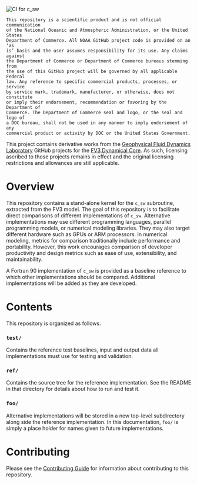 ![CI for c_sw](https://github.com/NOAA-GSL/SENA-c_sw/workflows/CI%20for%20c_sw/badge.svg?branch=develop)

```
This repository is a scientific product and is not official communication
of the National Oceanic and Atmospheric Administration, or the United States
Department of Commerce. All NOAA GitHub project code is provided on an ‘as
is’ basis and the user assumes responsibility for its use. Any claims against
the Department of Commerce or Department of Commerce bureaus stemming from
the use of this GitHub project will be governed by all applicable Federal
law. Any reference to specific commercial products, processes, or service
by service mark, trademark, manufacturer, or otherwise, does not constitute
or imply their endorsement, recommendation or favoring by the Department of
Commerce. The Department of Commerce seal and logo, or the seal and logo of
a DOC bureau, shall not be used in any manner to imply endorsement of any
commercial product or activity by DOC or the United States Government.
```

This project contains derivative works from the 
[Geophysical Fluid Dynamics Laboratory](http://www.gfdl.noaa.gov/)
 GitHub projects for the 
[FV3 Dynamical Core](https://www.github.com/NOAA-GFDL/GFDL_atmos_cubed_sphere).
  As such, licensing ascribed to those projects remains in effect and the original 
licensing restrictions and allowances are still applicable.

# Overview

This repository contains a stand-alone kernel for the `c_sw` subroutine,
extracted from the FV3 model. The goal of this repository is to facilitate
direct comparisons of different implementations of `c_sw`. Alternative
implementations may use different programming languages, parallel programming
models, or numerical modeling libraries. They may also target different
hardware such as GPUs or ARM processors. In numerical modeling, metrics
for comparison traditionally include performance and portability. However,
this work encourages comparison of developer productivity and design metrics
such as ease of use, extensibility, and maintainability.

A Fortran 90 implementation of `c_sw` is provided as a baseline reference
to which other implementations should be compared. Additional implementations
will be added as they are developed.

# Contents

This repository is organized as follows.

### `test/`

Contains the reference test baselines, input and output data all implementations must use
for testing and validation.

### `ref/`

Contains the source tree for the reference implementation. See the README
in that directory for details about how to run and test it.

### `foo/`

Alternative implementations will be stored in a new top-level subdirectory
along side the reference implementation. In this documentation, `foo/` is
simply a place holder for names given to future implementations.

# Contributing

Please see the [Contributing Guide](CONTRIBUTING.md) for information about contributing to this repository.
